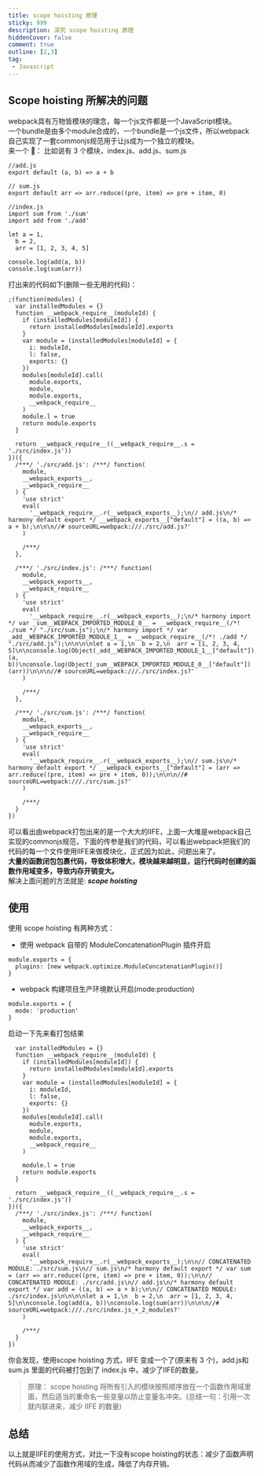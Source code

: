 ```yaml
---
title: scope hoisting 原理
sticky: 999
description: 深究 scope hoisting 原理
hiddenCover: false
comment: true
outline: [2,3]
tag:
 - Javascript
---
```

## Scope hoisting 所解决的问题
webpack具有万物皆模块的理念，每一个js文件都是一个JavaScript模块。<br>
一个bundle是由多个module合成的，一个bundle是一个js文件，所以webpack自己实现了一套commonjs规范用于让js成为一个独立的模块。<br>
来一个 🌰：
比如说有 3 个模块，index.js、add.js、sum.js
```
//add.js
export default (a, b) => a + b
```
```
// sum.js
export default arr => arr.reduce((pre, item) => pre + item, 0)
```
```
//index.js
import sum from './sum'
import add from './add'

let a = 1,
  b = 2,
  arr = [1, 2, 3, 4, 5]

console.log(add(a, b))
console.log(sum(arr))
```
打出来的代码如下(删除一些无用的代码)：
```
;(function(modules) {
  var installedModules = {}
  function __webpack_require__(moduleId) {
    if (installedModules[moduleId]) {
      return installedModules[moduleId].exports
    }
    var module = (installedModules[moduleId] = {
      i: moduleId,
      l: false,
      exports: {}
    })
    modules[moduleId].call(
      module.exports,
      module,
      module.exports,
      __webpack_require__
    )
    module.l = true
    return module.exports
  }

  return __webpack_require__((__webpack_require__.s = './src/index.js'))
})({
  /***/ './src/add.js': /***/ function(
    module,
    __webpack_exports__,
    __webpack_require__
  ) {
    'use strict'
    eval(
      '__webpack_require__.r(__webpack_exports__);\n// add.js\n/* harmony default export */ __webpack_exports__["default"] = ((a, b) => a + b);\n\n\n//# sourceURL=webpack:///./src/add.js?'
    )

    /***/
  },

  /***/ './src/index.js': /***/ function(
    module,
    __webpack_exports__,
    __webpack_require__
  ) {
    'use strict'
    eval(
      '__webpack_require__.r(__webpack_exports__);\n/* harmony import */ var _sum__WEBPACK_IMPORTED_MODULE_0__ = __webpack_require__(/*! ./sum */ "./src/sum.js");\n/* harmony import */ var _add__WEBPACK_IMPORTED_MODULE_1__ = __webpack_require__(/*! ./add */ "./src/add.js");\n\n\n\nlet a = 1,\n  b = 2,\n  arr = [1, 2, 3, 4, 5]\n\nconsole.log(Object(_add__WEBPACK_IMPORTED_MODULE_1__["default"])(a, b))\nconsole.log(Object(_sum__WEBPACK_IMPORTED_MODULE_0__["default"])(arr))\n\n\n//# sourceURL=webpack:///./src/index.js?'
    )

    /***/
  },

  /***/ './src/sum.js': /***/ function(
    module,
    __webpack_exports__,
    __webpack_require__
  ) {
    'use strict'
    eval(
      '__webpack_require__.r(__webpack_exports__);\n// sum.js\n/* harmony default export */ __webpack_exports__["default"] = (arr => arr.reduce((pre, item) => pre + item, 0));\n\n\n//# sourceURL=webpack:///./src/sum.js?'
    )

    /***/
  }
})
```
可以看出由webpack打包出来的是一个大大的IIFE，上面一大堆是webpack自己实现的commonjs规范，下面的传参是我们的代码，可以看出webpack把我们的代码的每一个文件使用IIFE来做模块化，正式因为如此，问题出来了。<br>
**大量的函数闭包包裹代码，导致体积增大，模块越来越明显，运行代码时创建的函数作用域变多，导致内存开销变大。**<br>
解决上面问题的方法就是: ***scope hoisting***

## 使用
使用 scope hoisting 有两种方式：<br>
- 使用 webpack 自带的 ModuleConcatenationPlugin 插件开启
```
module.exports = {
  plugins: [new webpack.optimize.ModuleConcatenationPlugin()]
}
```
- webpack 构建项目生产环境默认开启(mode:production)
```
module.exports = {
  mode: 'production'
}
```
启动一下先来看打包结果

```;(function(modules) {
  var installedModules = {}
  function __webpack_require__(moduleId) {
    if (installedModules[moduleId]) {
      return installedModules[moduleId].exports
    }
    var module = (installedModules[moduleId] = {
      i: moduleId,
      l: false,
      exports: {}
    })
    modules[moduleId].call(
      module.exports,
      module,
      module.exports,
      __webpack_require__
    )

    module.l = true
    return module.exports
  }

  return __webpack_require__((__webpack_require__.s = './src/index.js'))
})({
  /***/ './src/index.js': /***/ function(
    module,
    __webpack_exports__,
    __webpack_require__
  ) {
    'use strict'
    eval(
      '__webpack_require__.r(__webpack_exports__);\n\n// CONCATENATED MODULE: ./src/sum.js\n// sum.js\n/* harmony default export */ var sum = (arr => arr.reduce((pre, item) => pre + item, 0));\n\n// CONCATENATED MODULE: ./src/add.js\n// add.js\n/* harmony default export */ var add = ((a, b) => a + b);\n\n// CONCATENATED MODULE: ./src/index.js\n\n\n\nlet a = 1,\n  b = 2,\n  arr = [1, 2, 3, 4, 5]\n\nconsole.log(add(a, b))\nconsole.log(sum(arr))\n\n\n//# sourceURL=webpack:///./src/index.js_+_2_modules?'
    )

    /***/
  }
})

```

你会发现，使用scope hoisting 方式，IIFE 变成一个了(原来有 3 个)，add.js和sum.js 里面的代码被打包到了 index.js 中，减少了IIFE的数量。<br>

>原理： scope hoisting 将所有引入的模块按照顺序放在一个函数作用域里面，然后适当的重命名一些变量以防止变量名冲突。(总结一句：引用一次就内联进来，减少 IIFE 的数量)


## 总结
以上就是IIFE的使用方式，对比一下没有scope hoisting的状态：减少了函数声明代码从而减少了函数作用域的生成，降低了内存开销。
